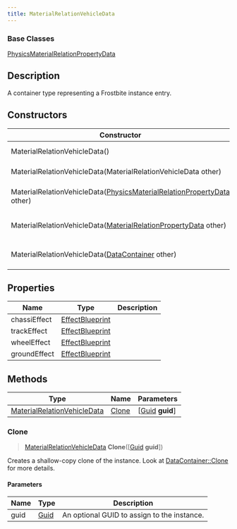 ```yaml
---
title: MaterialRelationVehicleData
---
```

### Base Classes

[PhysicsMaterialRelationPropertyData](/vext/ref/fb/physicsmaterialrelationpropertydata/)

## Description

A container type representing a Frostbite instance entry.

## Constructors

| Constructor                                                                                                   | Description                                                                                                                                                          |
| ------------------------------------------------------------------------------------------------------------- | -------------------------------------------------------------------------------------------------------------------------------------------------------------------- |
| MaterialRelationVehicleData()                                                                                 | Create a new instance of this container type.                                                                                                                        |
| MaterialRelationVehicleData(MaterialRelationVehicleData other)                                                | Create a reference copy of an instance of the same type.                                                                                                             |
| MaterialRelationVehicleData([PhysicsMaterialRelationPropertyData](/vext/ref/fb/physicsmaterialrelationpropertydata/) other) | Upcast an instance of type [PhysicsMaterialRelationPropertyData](/vext/ref/fb/physicsmaterialrelationpropertydata/) to [MaterialRelationVehicleData](/vext/ref/fb/materialrelationvehicledata/). |
| MaterialRelationVehicleData([MaterialRelationPropertyData](/vext/ref/fb/materialrelationpropertydata/) other)               | Upcast an instance of type [MaterialRelationPropertyData](/vext/ref/fb/materialrelationpropertydata/) to [MaterialRelationVehicleData](/vext/ref/fb/materialrelationvehicledata/).               |
| MaterialRelationVehicleData([DataContainer](/vext/ref/shared/class/datacontainer) other)                        | Upcast an instance of type [DataContainer](/vext/ref/shared/class/datacontainer) to [MaterialRelationVehicleData](/vext/ref/fb/materialrelationvehicledata/).                        |

## Properties

| Name         | Type                               | Description |
| ------------ | ---------------------------------- | ----------- |
| chassiEffect | [EffectBlueprint](/vext/ref/fb/effectblueprint/) |             |
| trackEffect  | [EffectBlueprint](/vext/ref/fb/effectblueprint/) |             |
| wheelEffect  | [EffectBlueprint](/vext/ref/fb/effectblueprint/) |             |
| groundEffect | [EffectBlueprint](/vext/ref/fb/effectblueprint/) |             |

## Methods

| Type                                                       | Name            | Parameters                                     |
| ---------------------------------------------------------- | --------------- | ---------------------------------------------- |
| [MaterialRelationVehicleData](/vext/ref/fb/materialrelationvehicledata/) | [Clone](#clone) | \[[Guid](/vext/ref/shared/class/guid) **guid**\] |

### Clone

> [MaterialRelationVehicleData](/vext/ref/fb/materialrelationvehicledata/) **Clone**(\[[Guid](/vext/ref/shared/class/guid) **guid**\])

Creates a shallow-copy clone of the instance. Look at [DataContainer::Clone](/vext/ref/shared/class/datacontainer#clone) for more details.

#### Parameters

| Name | Type         | Description                                 |
| ---- | ------------ | ------------------------------------------- |
| guid | [Guid](/vext/ref/shared/class/guid/) | An optional GUID to assign to the instance. |

